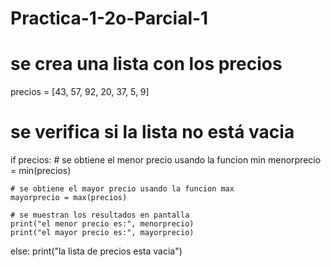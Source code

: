 # Practica-1-2o-Parcial-1

# se crea una lista con los precios
precios = [43, 57, 92, 20, 37, 5, 9]

# se verifica si la lista no está vacia
if precios:
    # se obtiene el menor precio usando la funcion min
    menorprecio = min(precios)

    # se obtiene el mayor precio usando la funcion max
    mayorprecio = max(precios)
    
    # se muestran los resultados en pantalla
    print("el menor precio es:", menorprecio)
    print("el mayor precio es:", mayorprecio)
else:
    print("la lista de precios esta vacia")
